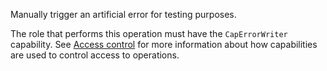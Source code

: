 Manually trigger an artificial error for testing purposes.

The role that performs this operation must have the `CapErrorWriter` capability.
See [Access control](/data-security/identity-and-access-management#access-control) for more information about how
capabilities are used to control access to operations.